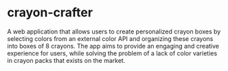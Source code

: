 # crayon-crafter
A web application that allows users to create personalized crayon boxes by selecting colors from an external color API and organizing these crayons into boxes of 8 crayons. The app aims to provide an engaging and creative experience for users, while solving the problem of a lack of color varieties in crayon packs that exists on the market.
